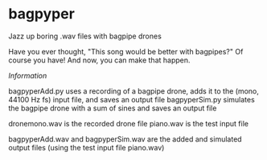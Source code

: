 # bagpyper
Jazz up boring .wav files with bagpipe drones

Have you ever thought, "This song would be better with bagpipes?" Of course you have! And now, you can make that happen.

*Information*

bagpyperAdd.py uses a recording of a bagpipe drone, adds it to the (mono, 44100 Hz fs) input file, and saves an output file
bagpyperSim.py simulates the bagpipe drone with a sum of sines and saves an output file

dronemono.wav is the recorded drone file
piano.wav is the test input file

bagpyperAdd.wav and bagpyperSim.wav are the added and simulated output files (using the test input file piano.wav)

